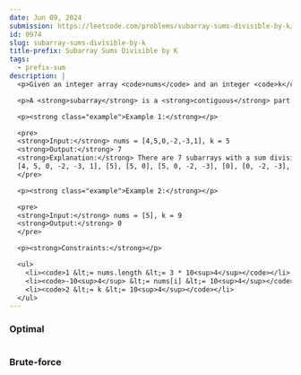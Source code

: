 ```yaml
---
date: Jun 09, 2024
submission: https://leetcode.com/problems/subarray-sums-divisible-by-k/submissions/1283145121
id: 0974
slug: subarray-sums-divisible-by-k
title-prefix: Subarray Sums Divisible by K
tags: 
  - prefix-sum
description: |
  <p>Given an integer array <code>nums</code> and an integer <code>k</code>, return <em>the number of non-empty <strong>subarrays</strong> that have a sum divisible by </em><code>k</code>.</p>

  <p>A <strong>subarray</strong> is a <strong>contiguous</strong> part of an array.</p>

  <p><strong class="example">Example 1:</strong></p>

  <pre>
  <strong>Input:</strong> nums = [4,5,0,-2,-3,1], k = 5
  <strong>Output:</strong> 7
  <strong>Explanation:</strong> There are 7 subarrays with a sum divisible by k = 5:
  [4, 5, 0, -2, -3, 1], [5], [5, 0], [5, 0, -2, -3], [0], [0, -2, -3], [-2, -3]
  </pre>

  <p><strong class="example">Example 2:</strong></p>

  <pre>
  <strong>Input:</strong> nums = [5], k = 9
  <strong>Output:</strong> 0
  </pre>

  <p><strong>Constraints:</strong></p>

  <ul>
    <li><code>1 &lt;= nums.length &lt;= 3 * 10<sup>4</sup></code></li>
    <li><code>-10<sup>4</sup> &lt;= nums[i] &lt;= 10<sup>4</sup></code></li>
    <li><code>2 &lt;= k &lt;= 10<sup>4</sup></code></li>
  </ul>
---
```


### Optimal

```ts {include="index.ts"}
```

### Brute-force

```ts {include="bruteforce.ts"}
```
